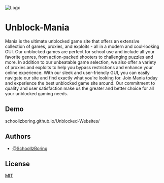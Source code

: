 
![Logo](https://raw.githubusercontent.com/SchoolIzBoring/Unblocked-Websites/main/logo.png)


# Unblock-Mania

Mania is the ultimate unblocked game site that offers an extensive collection of games, proxies, and exploits - all in a modern and cool-looking GUI. Our unblocked games are perfect for school use and include all your favorite genres, from action-packed shooters to challenging puzzles and more. In addition to our unbeatable game selection, we also offer a variety of proxies and exploits to help you bypass restrictions and enhance your online experience. With our sleek and user-friendly GUI, you can easily navigate our site and find exactly what you're looking for. Join Mania today and experience the best unblocked game site around. Our commitment to quality and user satisfaction make us the greater and better choice for all your unblocked gaming needs.

## Demo
schoolizboring.github.io/Unblocked-Websites/


## Authors

- [@SchoolIzBoring](https://github.com/SchoolIzBoring)


## License

[MIT](https://choosealicense.com/licenses/mit/)

